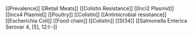 [[Prevalence]]
[[Retail Meats]]
[[Colistin Resistance]]
[[Inci2 Plasmid]]
[[Incx4 Plasmid]]
[[Poultry]]
[[Colistin]]
[[Antimicrobial resistance]]
[[Escherichia Coli]]
[[Food chain]]
[[Colistin]]
[[St34]]
[[Salmonella Enterica Serovar 4, [5], 12:I:-]]
